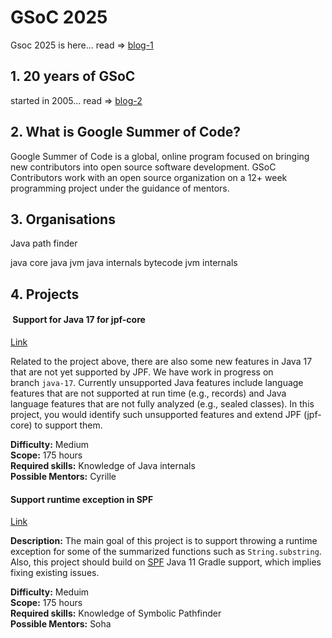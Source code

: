 # GSoC 2025

  Gsoc 2025 is here... read => [blog-1](https://opensource.googleblog.com/2025/01/google-summer-of-code-2025-is-here.html)

## 1. 20 years of GSoC

started in 2005... read => [blog-2]()

## 2. What is Google Summer of Code?

Google Summer of Code is a global, online program focused on bringing new contributors into open source software development. GSoC Contributors work with an open source organization on a 12+ week programming project under the guidance of mentors.

## 3. Organisations

Java path finder

java core java jvm java internals bytecode jvm internals

## 4. Projects

####  Support for Java 17 for jpf-core

[Link](https://github.com/javapathfinder/jpf-core/wiki/GSoC-2025-Project-Ideas#-support-for-java-17-for-jpf-core)

Related to the project above, there are also some new features in Java 17 that are not yet supported by JPF. We have work in progress on branch `java-17`. Currently unsupported Java features include language features that are not supported at run time (e.g., records) and Java language features that are not fully analyzed (e.g., sealed classes). In this project, you would identify such unsupported features and extend JPF (jpf-core) to support them.

**Difficulty:** Medium  
**Scope:** 175 hours  
**Required skills:** Knowledge of Java internals  
**Possible Mentors:** Cyrille

#### Support runtime exception in SPF

[Link](https://github.com/javapathfinder/jpf-core/wiki/GSoC-2025-Project-Ideas#-support-runtime-exception-in-spf)

**Description:** The main goal of this project is to support throwing a runtime exception for some of the summarized functions such as `String.substring`. Also, this project should build on [SPF](https://github.com/SymbolicPathFinder/jpf-symbc) Java 11 Gradle support, which implies fixing existing issues.

**Difficulty:** Meduim  
**Scope:** 175 hours  
**Required skills:** Knowledge of Symbolic Pathfinder  
**Possible Mentors:** Soha